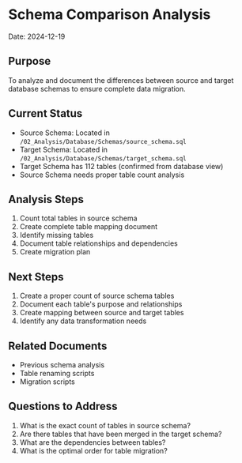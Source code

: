 # Schema Comparison Analysis
Date: 2024-12-19

## Purpose
To analyze and document the differences between source and target database schemas to ensure complete data migration.

## Current Status
- Source Schema: Located in `/02_Analysis/Database/Schemas/source_schema.sql`
- Target Schema: Located in `/02_Analysis/Database/Schemas/target_schema.sql`
- Target Schema has 112 tables (confirmed from database view)
- Source Schema needs proper table count analysis

## Analysis Steps
1. Count total tables in source schema
2. Create complete table mapping document
3. Identify missing tables
4. Document table relationships and dependencies
5. Create migration plan

## Next Steps
1. Create a proper count of source schema tables
2. Document each table's purpose and relationships
3. Create mapping between source and target tables
4. Identify any data transformation needs

## Related Documents
- Previous schema analysis
- Table renaming scripts
- Migration scripts

## Questions to Address
1. What is the exact count of tables in source schema?
2. Are there tables that have been merged in the target schema?
3. What are the dependencies between tables?
4. What is the optimal order for table migration?
